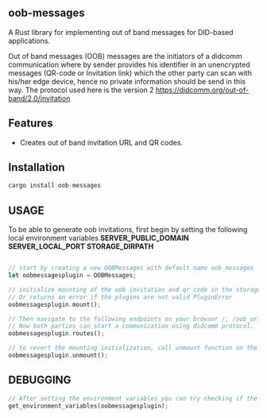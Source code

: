 ## oob-messages

A Rust library for implementing out of band messages for DID-based applications.

Out of band messages (OOB) messages are the initiators of a didcomm communication where by sender provides his identifier in an unencrypted messages (QR-code or Invitation link) which the other party can scan with his/her edge device, hence no private information should be send in this way. The protocol used here is the version 2 https://didcomm.org/out-of-band/2.0/invitation

## Features
-  Creates out of band invitation URL and QR codes.
  
## Installation

```rust
cargo install oob-messages
```

## USAGE
To be able to generate oob invitations, first begin by setting the following local environment variables
**SERVER_PUBLIC_DOMAIN**
**SERVER_LOCAL_PORT**
**STORAGE_DIRPATH**
```rust

// start by creating a new OOBMessages with default name oob_messages
let oobmessagesplugin = OOBMessages;

// initialize mounting of the oob invitation and qr code in the storage directory set in STORAGE_DIRPATH.
// Or returns an error if the plugins are not valid PluginError
oobmessagesplugin.mount();

// Then navigate to the following endpoints on your browser /, /oob_url and /oob_qr,where you will find the server's response, out of band url and out of band qr code respectively.
// Now both parties can start a communication using didcomm protocol.
oobmessagesplugin.routes();

// to revert the mounting initialization, call unmount function on the created oobmessagesplugin
oobmessagesplugin.unmount();

```
## DEBUGGING

```rust
// After setting the environment variables you can try checking if the were well set using calls to get_environment_variables function.
get_environment_variables(oobmessagesplugin);
```
